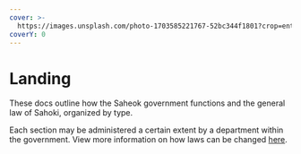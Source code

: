 ```yaml
---
cover: >-
  https://images.unsplash.com/photo-1703585221767-52bc344f1801?crop=entropy&cs=srgb&fm=jpg&ixid=M3wxOTcwMjR8MHwxfHJhbmRvbXx8fHx8fHx8fDE3MjExNzU3NjB8&ixlib=rb-4.0.3&q=85
coverY: 0
---
```


# Landing

These docs outline how the Saheok government functions and the general law of Sahoki, organized by type.

Each section may be administered a certain extent by a department within the government. View more information on how laws can be changed [here](lawbook/lawbook-guide.md).
